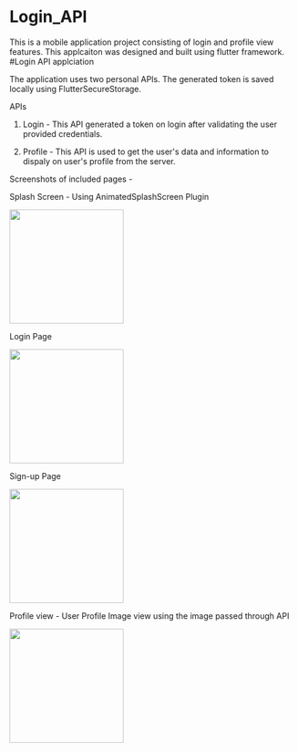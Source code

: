 # Login_API

This is a mobile application project consisting of login and profile view features. This applcaiton was designed and built using flutter framework. 
#Login API applciation 

The application uses two personal APIs. The generated token is saved locally using FlutterSecureStorage.

APIs
1. Login - This API generated a token on login after validating the user provided credentials.

2. Profile - This API is used to get the user's data and information to dispaly on user's profile from the server. 


Screenshots of included pages - 

Splash Screen - Using AnimatedSplashScreen Plugin 

<img src="https://user-images.githubusercontent.com/89770092/182064072-2a240d34-a727-4b52-bda8-9e453dd91c45.jpg" width="200">


Login Page

<img src="https://user-images.githubusercontent.com/89770092/182064088-a78dc813-09ea-4b7e-80d9-9e6021d37460.jpg" width="200">


Sign-up Page

<img src="https://user-images.githubusercontent.com/89770092/182064139-563028a5-69e9-4381-a3b2-1ca8b40cbc47.jpg" width="200">


Profile view - User Profile Image view using the image passed through API

<img src="https://user-images.githubusercontent.com/89770092/182064160-cca55ae7-269a-4e39-ab26-8e96a95547d1.jpeg" width="200">



